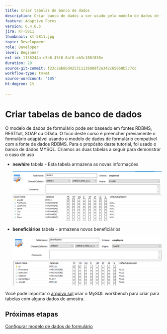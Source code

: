 ```yaml
---
title: Criar tabelas de banco de dados
description: Criar banco de dados a ser usado pelo modelo de dados de formulário
feature: Adaptive Forms
version: 6.4,6.5
jira: KT-5811
thumbnail: kt-5811.jpg
topic: Development
role: Developer
level: Beginner
exl-id: 1136244a-c3e6-45f6-8af8-eb3c100f838e
duration: 28
source-git-commit: f23c2ab86d42531113690df2e342c65060b5c7cd
workflow-type: tm+mt
source-wordcount: '105'
ht-degree: 1%

---
```


# Criar tabelas de banco de dados

O modelo de dados de formulário pode ser baseado em fontes RDBMS, RESTfull, SOAP ou OData. O foco deste curso é preencher previamente o formulário adaptável usando o modelo de dados de formulário compatível com a fonte de dados RDBMS. Para o propósito deste tutorial, foi usado o banco de dados MYSQL. Criamos as duas tabelas a seguir para demonstrar o caso de uso

* **newhire** tabela - Esta tabela armazena as novas informações

  ![newhire](assets/newhire-table.png)


* **beneficiários** tabela - armazena novos beneficiários

  ![beneficiários](assets/beneficiaries-table.png)

Você pode importar o [arquivo sql](assets/db-schema.sql) usar o MySQL workbench para criar para tabelas com alguns dados de amostra.

## Próximas etapas

[Configurar modelo de dados do formulário](./configuring-form-data-model.md)
